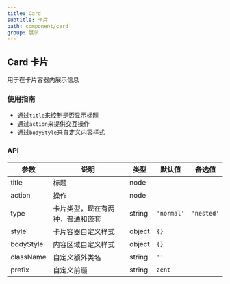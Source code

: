 ```yaml
---
title: Card
subtitle: 卡片
path: component/card
group: 展示
---
```


## Card 卡片

用于在卡片容器内展示信息

### 使用指南

-   通过`title`来控制是否显示标题
-   通过`action`来提供交互操作
-   通过`bodyStyle`来自定义内容样式

### API

| 参数        | 说明      | 类型     | 默认值  | 备选值 |
| --------- | ------- | ------ | ---- |-------|
| title      | 标题    | node |  |  |
| action      | 操作    | node |  |  |
| type      | 卡片类型，现在有两种，普通和嵌套  | string | `'normal'` | `'nested'` |
| style | 卡片容器自定义样式 | object | `{}` |  |
| bodyStyle | 内容区域自定义样式 | object | `{}` |  |
| className | 自定义额外类名 | string | `''` |  |
| prefix | 自定义前缀 | string | `zent` |  |
